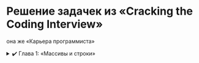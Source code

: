 # Решение задачек из «Cracking the Coding Interview»
она же «Карьера программиста»

<details><summary>✔️ Глава 1: «Массивы и строки»</summary>

   - ✔️ 1.1
   - ✔️ 1.2
   - ✔️ 1.3
   - ✔️ 1.4
   - ✔️ 1.5
   - ✔️ 1.6
   - ✔️ 1.7
   - ✔️ 1.8
   - ✔️ 1.9

</details>
